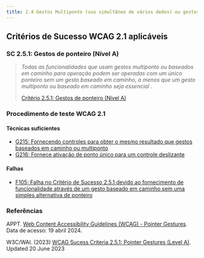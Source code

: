 ```yaml
---
title: 2.4 Gestos Multiponto (uso simultâneo de vários dedos) ou gestos baseados no desenho de uma trajetória estão também disponíveis com gestos que fazem uso do toque de um só ponto ou que não obrigam a desenhar uma trajetória
---
```


## Critérios de Sucesso WCAG 2.1 aplicáveis

### SC 2.5.1: Gestos de ponteiro (Nível A)
>
> *Todas as funcionalidades que usam gestos multiponto ou baseados em caminho para operação podem ser operadas com um único ponteiro sem um gesto baseado em caminho, a menos que um gesto multiponto ou baseado em caminho seja essencial .*
>
> [Critério 2.5.1: Gestos de ponteiro (Nível A)](https://www.w3.org/WAI/WCAG21/Understanding/pointer-gestures)


### Procedimento de teste WCAG 2.1

#### Técnicas suficientes

- [G215: Fornecendo controles para obter o mesmo resultado que gestos baseados em caminho ou multiponto](/tecnicas-procedimentos-de-teste/G215.md)
- [G216: Fornece ativação de ponto único para um controle deslizante](/tecnicas-procedimentos-de-teste/G216.md)

#### Falhas

- [F105: Falha no Critério de Sucesso 2.5.1 devido ao fornecimento de funcionalidade através de um gesto baseado em caminho sem uma simples alternativa de ponteiro](/falhas/F105.md)

### Referências

APPT. [ Web Content Accessibility Guidelines (WCAG) - Pointer Gestures](https://appt.org/en/guidelines/wcag/success-criterion-2-5-1). Data de acesso: 19 abril 2024.

W3C/WAI. (2023) [WCAG Sucess Criteria 2.5.1: Pointer Gestures (Level A)](https://www.w3.org/WAI/WCAG21/Understanding/pointer-gestures). Updated 20 June 2023
